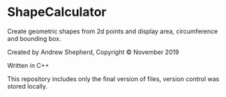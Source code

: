 # ShapeCalculator
Create geometric shapes from 2d points and display area, circumference and bounding box.

Created by Andrew Shepherd, Copyright © November 2019

Written in C++

This repository includes only the final version of files, version control was stored locally.  
